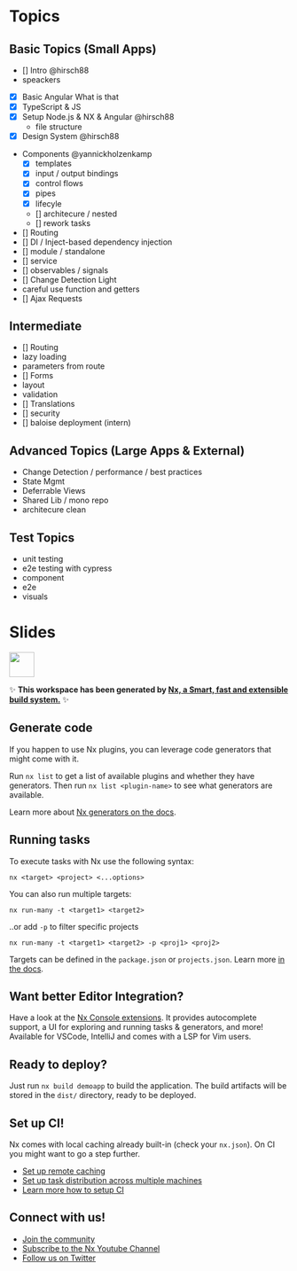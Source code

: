 # Topics

## Basic Topics (Small Apps)

- [] Intro @hirsch88
 - speackers
- [x] Basic Angular What is that
- [x] TypeScript & JS
- [X] Setup Node.js & NX & Angular @hirsch88
  - file structure
- [X] Design System @hirsch88
- Components @yannickholzenkamp
  - [X] templates
  - [X] input / output bindings
  - [x] control flows
  - [x] pipes
  - [x] lifecyle
  - [] architecure / nested
  - [] rework tasks
- [] Routing
- [] DI / Inject-based dependency injection
- [] module / standalone
- [] service
- [] observables / signals
- [] Change Detection Light
 - careful use function and getters 
- [] Ajax Requests

## Intermediate

- [] Routing
 - lazy loading
 - parameters from route
- [] Forms
 - layout
 - validation
- [] Translations
- [] security
- [] baloise deployment (intern)

## Advanced Topics (Large Apps & External)

- Change Detection / performance / best practices
- State Mgmt
- Deferrable Views
- Shared Lib / mono repo
- architecure clean

## Test Topics

- unit testing
- e2e testing with cypress
 - component
 - e2e
 - visuals






# Slides

<a alt="Nx logo" href="https://nx.dev" target="_blank" rel="noreferrer"><img src="https://raw.githubusercontent.com/nrwl/nx/master/images/nx-logo.png" width="45"></a>

✨ **This workspace has been generated by [Nx, a Smart, fast and extensible build system.](https://nx.dev)** ✨

## Generate code

If you happen to use Nx plugins, you can leverage code generators that might come with it.

Run `nx list` to get a list of available plugins and whether they have generators. Then run `nx list <plugin-name>` to see what generators are available.

Learn more about [Nx generators on the docs](https://nx.dev/plugin-features/use-code-generators).

## Running tasks

To execute tasks with Nx use the following syntax:

```
nx <target> <project> <...options>
```

You can also run multiple targets:

```
nx run-many -t <target1> <target2>
```

..or add `-p` to filter specific projects

```
nx run-many -t <target1> <target2> -p <proj1> <proj2>
```

Targets can be defined in the `package.json` or `projects.json`. Learn more [in the docs](https://nx.dev/core-features/run-tasks).

## Want better Editor Integration?

Have a look at the [Nx Console extensions](https://nx.dev/nx-console). It provides autocomplete support, a UI for exploring and running tasks & generators, and more! Available for VSCode, IntelliJ and comes with a LSP for Vim users.

## Ready to deploy?

Just run `nx build demoapp` to build the application. The build artifacts will be stored in the `dist/` directory, ready to be deployed.

## Set up CI!

Nx comes with local caching already built-in (check your `nx.json`). On CI you might want to go a step further.

- [Set up remote caching](https://nx.dev/core-features/share-your-cache)
- [Set up task distribution across multiple machines](https://nx.dev/nx-cloud/features/distribute-task-execution)
- [Learn more how to setup CI](https://nx.dev/recipes/ci)

## Connect with us!

- [Join the community](https://nx.dev/community)
- [Subscribe to the Nx Youtube Channel](https://www.youtube.com/@nxdevtools)
- [Follow us on Twitter](https://twitter.com/nxdevtools)
